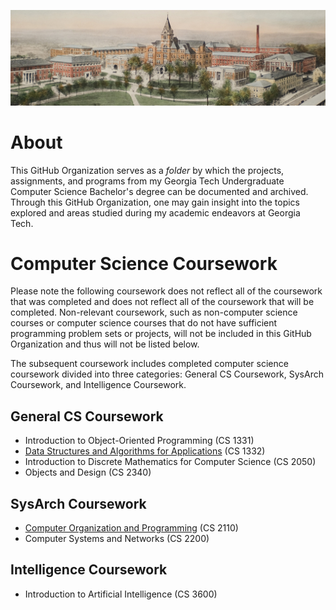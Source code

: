 ![Ariel View of Georgia Tech Tech Tower and Accompanying Buildings](https://github.com/Devins-Undergraduate-Education/.github/blob/main/profile/Linkedin%20Quad.jpg?raw=true)
# About
This GitHub Organization serves as a _folder_ by which the projects, assignments, and programs from my Georgia Tech Undergraduate Computer Science Bachelor's degree can be documented and archived. 
Through this GitHub Organization, one may gain insight into the topics explored and areas studied during my academic endeavors at Georgia Tech. 

# Computer Science Coursework
Please note the following coursework does not reflect all of the coursework that was completed and does not reflect all of the coursework that will be completed. Non-relevant coursework, such as non-computer science courses or computer science courses that do not have sufficient programming problem sets or projects, will not be included in this GitHub Organization and thus will not be listed below.

The subsequent coursework includes completed computer science coursework divided into three categories: General CS Coursework, SysArch Coursework, and Intelligence Coursework.

## General CS Coursework
- Introduction to Object-Oriented Programming (CS 1331)
- [Data Structures and Algorithms for Applications](https://github.com/Devins-Undergraduate-Education/CS-1332) (CS 1332)
- Introduction to Discrete Mathematics for Computer Science (CS 2050)
- Objects and Design (CS 2340)
  
## SysArch Coursework
- [Computer Organization and Programming](https://github.com/Devins-Undergraduate-Education/CS-2110) (CS 2110)
- Computer Systems and Networks (CS 2200)
## Intelligence Coursework
- Introduction to Artificial Intelligence (CS 3600)
